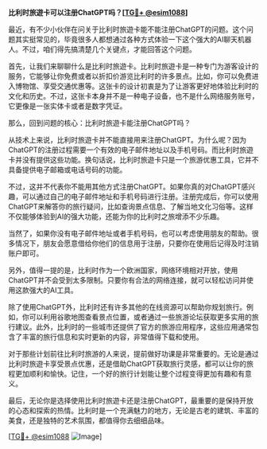 **比利时旅遊卡可以注册ChatGPT吗？[[TG💪+ @esim1088](https://t.me/s/esim1088)]**

最近，有不少小伙伴在问关于比利时旅遊卡能不能注册ChatGPT的问题。这个问题其实挺常见的，毕竟很多人都想通过各种方式体验一下这个强大的AI聊天机器人。不过，咱们得先搞清楚几个关键点，才能回答这个问题。

首先，让我们来聊聊什么是比利时旅遊卡。比利时旅遊卡是一种专门为游客设计的服务，它能够让你免费或者以折扣价游览比利时的许多景点。比如，你可以免费进入博物馆、享受交通优惠等。这张卡的设计初衷是为了让游客更好地体验比利时的文化和历史。不过，这张卡本身并不是一种电子设备，也不是什么网络服务账号，它更像是一张实体卡或者是数字凭证。

那么，回到问题的核心：比利时旅遊卡能注册ChatGPT吗？

从技术上来说，比利时旅遊卡并不能直接用来注册ChatGPT。为什么呢？因为ChatGPT的注册过程需要一个有效的电子邮件地址以及手机号码。而比利时旅遊卡并没有提供这些功能。换句话说，比利时旅遊卡只是一个旅游优惠工具，它并不具备提供电子邮箱或电话号码的功能。

不过，这并不代表你不能用其他方式注册ChatGPT。如果你真的对ChatGPT感兴趣，可以通过自己的电子邮件地址和手机号码进行注册。注册完成后，你可以使用ChatGPT来解答你的旅行疑问，比如查询景点信息、了解当地文化习俗等。这样不仅能够体验到AI的强大功能，还能为你的比利时之旅增添不少乐趣。

当然了，如果你没有电子邮件地址或者手机号码，也可以考虑使用朋友的帮助。很多情况下，朋友会愿意借给你他们的信息用于注册，只要你在使用后记得及时注销账户即可。

另外，值得一提的是，比利时作为一个欧洲国家，网络环境相对开放，使用ChatGPT并不会受到太多限制。只要你有合法的网络连接，就可以轻松访问并使用这款强大的AI工具。

除了使用ChatGPT外，比利时还有许多其他的在线资源可以帮助你规划旅行。例如，你可以利用谷歌地图查看景点位置，或者通过一些旅游论坛获取更多实用的旅行建议。此外，比利时的一些城市还提供了官方的旅游应用程序，这些应用通常包含了丰富的旅行信息和实时更新的内容，非常值得下载和使用。

对于那些计划前往比利时旅游的人来说，提前做好功课是非常重要的。无论是通过比利时旅遊卡享受景点优惠，还是借助ChatGPT获取旅行灵感，都可以让你的旅程更加顺利和愉快。记住，一个好的旅行计划能让整个过程变得更加有趣和有意义。

最后，无论你是选择使用比利时旅遊卡还是注册ChatGPT，最重要的是保持开放的心态和探索的热情。比利时是一个充满魅力的地方，无论是古老的建筑、丰富的美食，还是独特的艺术氛围，都值得你去细细品味。

[[TG💪+ @esim1088](https://t.me/s/esim1088) ![Image](https://i.postimg.cc/4NQfJmqS/Snipaste-2025-05-13-00-14-12.png)]
